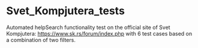 # Svet_Kompjutera_tests
Automated helpSearch functionality test on the official site of Svet Kompjutera: https://www.sk.rs/forum/index.php with 6 test cases based on a combination of two filters. 
